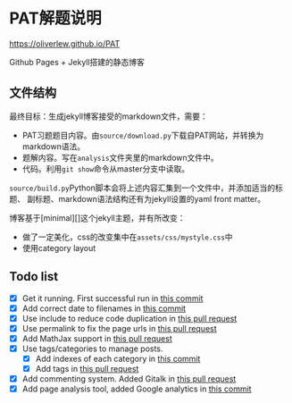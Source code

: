 # PAT解题说明

https://oliverlew.github.io/PAT

Github Pages + Jekyll搭建的静态博客

## 文件结构

最终目标：生成jekyll博客接受的markdown文件，需要：

- PAT习题题目内容。由`source/download.py`下载自PAT网站，并转换为markdown语法。
- 题解内容。写在`analysis`文件夹里的markdown文件中。
- 代码。利用`git show`命令从master分支中读取。

`source/build.py`Python脚本会将上述内容汇集到一个文件中，并添加适当的标题、
副标题、markdown语法结构还有为jekyll设置的yaml front matter。

博客基于[minimal][]这个jekyll主题，并有所改变：

- 做了一定美化，css的改变集中在`assets/css/mystyle.css`中
- 使用category layout

## Todo list

- [x] Get it running. First successful run in [this commit][first run]
- [x] Add correct date to filenames in [this commit][add date]
- [x] Use include to reduce code duplication in [this pull request][use include]
- [x] Use permalink to fix the page urls in [this pull request][use collections]
- [x] Add MathJax support in [this pull request][add mathjax]
- [x] Use tags/categories to manage posts.
  - [x] Add indexes of each category in [this commit][add categories]
  - [x] Add tags in [this pull request][add tags]
- [x] Add commenting system. Added Gitalk in [this pull request][add gitalk]
- [x] Add page analysis tool, added Google analytics in [this commit][add GA]

[first run]: https://github.com/OliverLew/PAT/commit/a06f099b2a64138612128b2c9227b2b2514ff617
[add date]: https://github.com/OliverLew/PAT/commit/e6e23b82b4f12b895d2504602f8b4a6b9e912f41
[use collections]: https://github.com/OliverLew/PAT/pull/10
[use include]: https://github.com/OliverLew/PAT/pull/17
[add categories]: https://github.com/OliverLew/PAT/commit/2f74e56775f5ec7c1ab31c27f23d3071b178784f
[add tags]: https://github.com/OliverLew/PAT/pull/15
[add GA]: https://github.com/OliverLew/PAT/commit/54db3d618760df626872c6fe42e861709ca1d962
[add mathjax]: https://github.com/OliverLew/PAT/pull/12
[add gitalk]: https://github.com/OliverLew/PAT/pull/16
